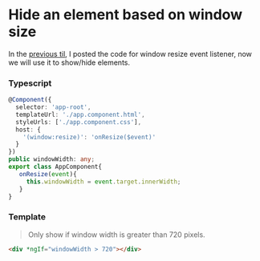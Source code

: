 # Hide an element based on window size

In the [previous til](add-window-resize-event-listener-comopnent.md), I posted the code for window resize event listener, now we will use it to show/hide elements.

### Typescript
```ts
@Component({
  selector: 'app-root',
  templateUrl: './app.component.html',
  styleUrls: ['./app.component.css'],
  host: {
    '(window:resize)': 'onResize($event)'
  }
})
public windowWidth: any;
export class AppComponent{
   onResize(event){
     this.windowWidth = event.target.innerWidth;
   }
}
```

### Template
> Only show if window width is greater than 720 pixels.
```html
<div *ngIf="windowWidth > 720"></div>

```
